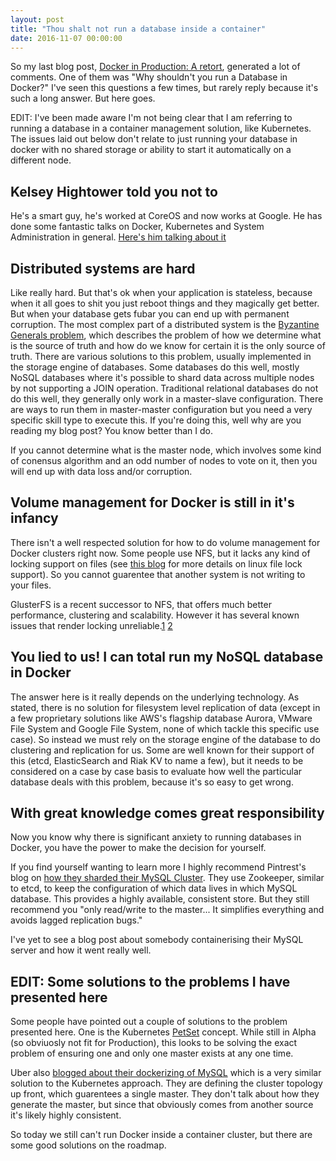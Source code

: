 ```yaml
---
layout: post
title: "Thou shalt not run a database inside a container"
date: 2016-11-07 00:00:00
---
```


So my last blog post, [Docker in Production: A retort](/2016/11/05/docker-in-production/), generated a lot of comments. One of them was "Why shouldn't you run a Database in Docker?" I've seen this questions a few times, but rarely reply because it's such a long answer. But here goes.

EDIT: I've been made aware I'm not being clear that I am referring to running a database in a container management solution, like Kubernetes. The issues laid out below don't relate to just running your database in docker with no shared storage or ability to start it automatically on a different node.

## Kelsey Hightower told you not to

He's a smart guy, he's worked at CoreOS and now works at Google. He has done some fantastic talks on Docker, Kubernetes and System Administration in general. [Here's him talking about it](https://youtu.be/Nosa5-xcATw?t=1080)

## Distributed systems are hard

Like really hard. But that's ok when your application is stateless, because when it all goes to shit you just reboot things and they magically get better. But when your database gets fubar you can end up with permanent corruption. The most complex part of a distributed system is the [Byzantine Generals problem](https://en.wikipedia.org/wiki/Byzantine_fault_tolerance#The_Byzantine_Generals.27_Problem), which describes the problem of how we determine what is the source of truth and how do we know for certain it is the only source of truth. There are various solutions to this problem, usually implemented in the storage engine of databases. Some databases do this well, mostly NoSQL databases where it's possible to shard data across multiple nodes by not supporting a JOIN operation. Traditional relational databases do not do this well, they generally only work  in a master-slave configuration. There are ways to run them in master-master configuration but you need a very specific skill type to execute this. If you're doing this, well why are you reading my blog post? You know better than I do.

If you cannot determine what is the master node, which involves some kind of conensus algorithm and an odd number of nodes to vote on it, then you will end up with data loss and/or corruption.

## Volume management for Docker is still in it's infancy

There isn't a well respected solution for how to do volume management for Docker clusters right now. Some people use NFS, but it lacks any kind of locking support on files (see [this blog](http://0pointer.de/blog/projects/locking.html) for more details on linux file lock support). So you cannot guarentee that another system is not writing to your files.

GlusterFS is a recent successor to NFS, that offers much better performance, clustering and scalability. However it has several known issues that render locking unreliable.[1](https://bugzilla.redhat.com/show_bug.cgi?id=1194546) [2](https://bugzilla.redhat.com/show_bug.cgi?id=1287099)

## You lied to us! I can total run my NoSQL database in Docker

The answer here is it really depends on the underlying technology. As stated, there is no solution for filesystem level replication of data (except in a few proprietary solutions like AWS's flagship database Aurora, VMware File System and Google File System, none of which tackle this specific use case). So instead we must rely on the storage engine of the database to do clustering and replication for us. Some are well known for their support of this (etcd, ElasticSearch and Riak KV to name a few), but it needs to be considered on a case by case basis to evaluate how well the particular database deals with this problem, because it's so easy to get wrong.

## With great knowledge comes great responsibility

Now you know why there is significant anxiety to running databases in Docker, you have the power to make the decision for yourself.

If you find yourself wanting to learn more I highly recommend Pintrest's blog on [how they sharded their MySQL Cluster](https://engineering.pinterest.com/blog/sharding-pinterest-how-we-scaled-our-mysql-fleet). They use Zookeeper, similar to etcd, to keep the configuration of which data lives in which MySQL database. This provides a highly available, consistent store. But they still recommend you "only read/write to the master... It simplifies everything and avoids lagged replication bugs."

I've yet to see a blog post about somebody containerising their MySQL server and how it went really well.

## EDIT: Some solutions to the problems I have presented here

Some people have pointed out a couple of solutions to the problem presented here. One is the Kubernetes [PetSet](http://kubernetes.io/docs/user-guide/petset/) concept. While still in Alpha (so obviuosly not fit for Production), this looks to be solving the exact problem of ensuring one and only one master exists at any one time.

Uber also [blogged about their dockerizing of MySQL](https://eng.uber.com/dockerizing-mysql/) which is a very similar solution to the Kubernetes approach. They are defining the cluster topology up front, which guarentees a single master. They don't talk about how they generate the master, but since that obviously comes from another source it's likely highly consistent.

So today we still can't run Docker inside a container cluster, but there are some good solutions on the roadmap.
